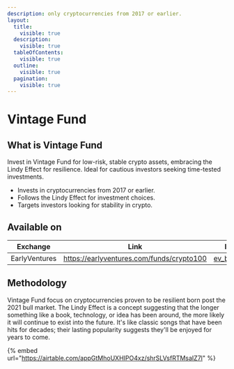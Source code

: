 ```yaml
---
description: only cryptocurrencies from 2017 or earlier.
layout:
  title:
    visible: true
  description:
    visible: true
  tableOfContents:
    visible: true
  outline:
    visible: true
  pagination:
    visible: true
---
```


# Vintage Fund

## What is Vintage Fund

Invest in Vintage Fund for low-risk, stable crypto assets, embracing the Lindy Effect for resilience. Ideal for cautious investors seeking time-tested investments.

* Invests in cryptocurrencies from 2017 or earlier.
* Follows the Lindy Effect for investment choices.
* Targets investors looking for stability in crypto.

## Available on

<table data-column-title-hidden data-view="cards"><thead><tr><th align="center">Exchange</th><th data-hidden data-card-target data-type="content-ref">Link</th><th data-hidden data-card-cover data-type="files">Image</th></tr></thead><tbody><tr><td align="center">EarlyVentures</td><td><a href="https://earlyventures.com/funds/crypto100">https://earlyventures.com/funds/crypto100</a></td><td><a href="../../.gitbook/assets/ev_black.png">ev_black.png</a></td></tr></tbody></table>

## Methodology

Vintage Fund focus on cryptocurrencies proven to be resilient born post the 2021 bull market. The Lindy Effect is a concept suggesting that the longer something like a book, technology, or idea has been around, the more likely it will continue to exist into the future. It's like classic songs that have been hits for decades; their lasting popularity suggests they'll be enjoyed for years to come.

{% embed url="https://airtable.com/appGtMhoUXHIPO4xz/shrSLVsfRTMsaIZ7l" %}
